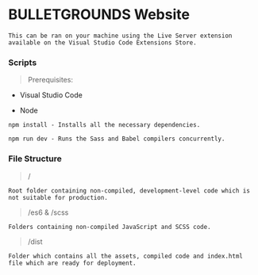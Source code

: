 # BULLETGROUNDS Website

` This can be ran on your machine using the Live Server extension available on the Visual Studio Code Extensions Store. `

### Scripts

> Prerequisites:

* Visual Studio Code

* Node

` npm install - Installs all the necessary dependencies. `

` npm run dev - Runs the Sass and Babel compilers concurrently. `

### File Structure

> /

` Root folder containing non-compiled, development-level code which is not suitable for production. `

> /es6 & /scss

` Folders containing non-compiled JavaScript and SCSS code. `

> /dist

` Folder which contains all the assets, compiled code and index.html file which are ready for deployment. ` 